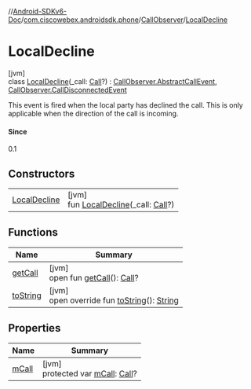 //[Android-SDKv6-Doc](../../../../index.md)/[com.ciscowebex.androidsdk.phone](../../index.md)/[CallObserver](../index.md)/[LocalDecline](index.md)

# LocalDecline

[jvm]\
class [LocalDecline](index.md)(_call: [Call](../../-call/index.md)?) : [CallObserver.AbstractCallEvent](../-abstract-call-event/index.md), [CallObserver.CallDisconnectedEvent](../-call-disconnected-event/index.md)

This event is fired when the local party has declined the call. This is only applicable when the direction of the call is incoming.

#### Since

0.1

## Constructors

| | |
|---|---|
| [LocalDecline](-local-decline.md) | [jvm]<br>fun [LocalDecline](-local-decline.md)(_call: [Call](../../-call/index.md)?) |

## Functions

| Name | Summary |
|---|---|
| [getCall](../-abstract-call-event/get-call.md) | [jvm]<br>open fun [getCall](../-abstract-call-event/get-call.md)(): [Call](../../-call/index.md)? |
| [toString](../-abstract-call-event/to-string.md) | [jvm]<br>open override fun [toString](../-abstract-call-event/to-string.md)(): [String](https://kotlinlang.org/api/latest/jvm/stdlib/kotlin/-string/index.html) |

## Properties

| Name | Summary |
|---|---|
| [mCall](../-abstract-call-event/m-call.md) | [jvm]<br>protected var [mCall](../-abstract-call-event/m-call.md): [Call](../../-call/index.md)? |
